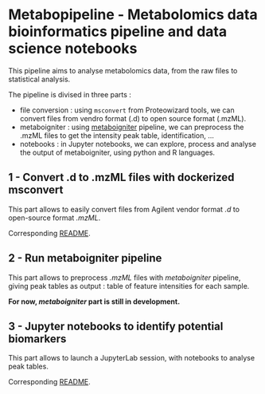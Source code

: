 # Metabopipeline - Metabolomics data bioinformatics pipeline and data science notebooks

This pipeline aims to analyse metabolomics data, from the raw files to statistical analysis.

The pipeline is divised in three parts :
- file conversion : using <code>msconvert</code> from Proteowizard tools, we can convert files from vendro format (.d) to open source format (.mzML).
- metaboigniter : using [metaboigniter](https://github.com/nf-core/metaboigniter) pipeline, we can preprocess the .mzML files to get the intensity peak table, identification, ...
- notebooks : in Jupyter notebooks, we can explore, process and analyse the output of metaboigniter, using python and R languages.



## 1 - Convert .d to .mzML files with dockerized msconvert

This part allows to easily convert files from Agilent vendor format *.d* to open-source format *.mzML*.

Corresponding [README](https://github.com/maxvincent24/metabopipeline/tree/main/msconvert).


## 2 - Run metaboigniter pipeline

This part allows to preprocess *.mzML* files with *metaboigniter* pipeline, giving peak tables as output : table of feature intensities for each sample.

**For now, _metaboigniter_ part is still in development.**


## 3 - Jupyter notebooks to identify potential biomarkers

This part allows to launch a JupyterLab session, with notebooks to analyse peak tables.

Corresponding [README](https://github.com/maxvincent24/metabopipeline/tree/main/notebooks).




